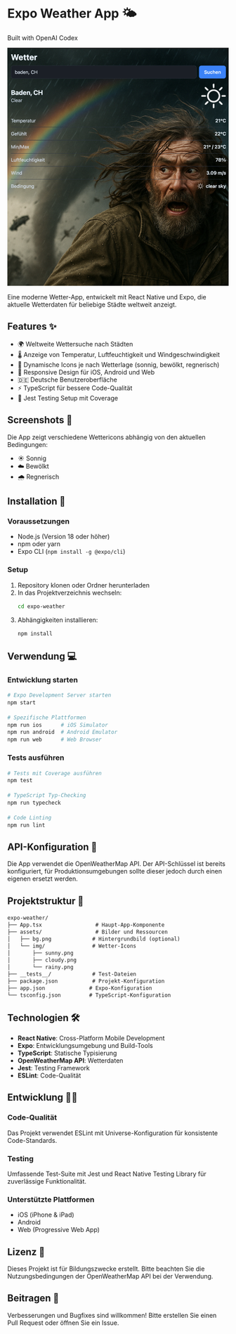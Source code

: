 # Expo Weather App 🌤️

Built with OpenAI Codex

![App Screenshot](./_Project/Screenshot.png)

Eine moderne Wetter-App, entwickelt mit React Native und Expo, die aktuelle Wetterdaten für beliebige Städte weltweit anzeigt.

## Features ✨

- 🌍 Weltweite Wettersuche nach Städten
- 🌡️ Anzeige von Temperatur, Luftfeuchtigkeit und Windgeschwindigkeit
- 🎨 Dynamische Icons je nach Wetterlage (sonnig, bewölkt, regnerisch)
- 📱 Responsive Design für iOS, Android und Web
- 🇩🇪 Deutsche Benutzeroberfläche
- ⚡ TypeScript für bessere Code-Qualität
- 🧪 Jest Testing Setup mit Coverage

## Screenshots 📱

Die App zeigt verschiedene Wettericons abhängig von den aktuellen Bedingungen:
- ☀️ Sonnig
- ☁️ Bewölkt  
- 🌧️ Regnerisch

## Installation 🚀

### Voraussetzungen
- Node.js (Version 18 oder höher)
- npm oder yarn
- Expo CLI (`npm install -g @expo/cli`)

### Setup
1. Repository klonen oder Ordner herunterladen
2. In das Projektverzeichnis wechseln:
   ```bash
   cd expo-weather
   ```
3. Abhängigkeiten installieren:
   ```bash
   npm install
   ```

## Verwendung 💻

### Entwicklung starten
```bash
# Expo Development Server starten
npm start

# Spezifische Plattformen
npm run ios      # iOS Simulator
npm run android  # Android Emulator  
npm run web      # Web Browser
```

### Tests ausführen
```bash
# Tests mit Coverage ausführen
npm test

# TypeScript Typ-Checking
npm run typecheck

# Code Linting
npm run lint
```

## API-Konfiguration 🔧

Die App verwendet die OpenWeatherMap API. Der API-Schlüssel ist bereits konfiguriert, für Produktionsumgebungen sollte dieser jedoch durch einen eigenen ersetzt werden.

## Projektstruktur 📁

```
expo-weather/
├── App.tsx                 # Haupt-App-Komponente
├── assets/                 # Bilder und Ressourcen
│   ├── bg.png             # Hintergrundbild (optional)
│   └── img/               # Wetter-Icons
│       ├── sunny.png
│       ├── cloudy.png
│       └── rainy.png
├── __tests__/             # Test-Dateien
├── package.json           # Projekt-Konfiguration
├── app.json              # Expo-Konfiguration
└── tsconfig.json         # TypeScript-Konfiguration
```

## Technologien 🛠️

- **React Native**: Cross-Platform Mobile Development
- **Expo**: Entwicklungsumgebung und Build-Tools
- **TypeScript**: Statische Typisierung
- **OpenWeatherMap API**: Wetterdaten
- **Jest**: Testing Framework
- **ESLint**: Code-Qualität

## Entwicklung 👨‍💻

### Code-Qualität
Das Projekt verwendet ESLint mit Universe-Konfiguration für konsistente Code-Standards.

### Testing
Umfassende Test-Suite mit Jest und React Native Testing Library für zuverlässige Funktionalität.

### Unterstützte Plattformen
- iOS (iPhone & iPad)
- Android
- Web (Progressive Web App)

## Lizenz 📄

Dieses Projekt ist für Bildungszwecke erstellt. Bitte beachten Sie die Nutzungsbedingungen der OpenWeatherMap API bei der Verwendung.

## Beitragen 🤝

Verbesserungen und Bugfixes sind willkommen! Bitte erstellen Sie einen Pull Request oder öffnen Sie ein Issue.
